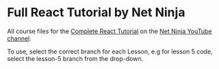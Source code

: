 # Full React Tutorial by Net Ninja

All course files for the [Complete React Tutorial](https://www.youtube.com/watch?v=j942wKiXFu8) on the [Net Ninja YouTube channel](https://www.youtube.com/@NetNinja).

To use, select the correct branch for each Lesson, e.g for lesson 5 code, select the lesson-5 branch from the drop-down.
